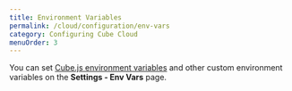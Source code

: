 ```yaml
---
title: Environment Variables
permalink: /cloud/configuration/env-vars
category: Configuring Cube Cloud
menuOrder: 3
---
```


You can set [Cube.js environment variables](/reference/environment-variables) and other custom environment variables
on the **Settings - Env Vars** page.
